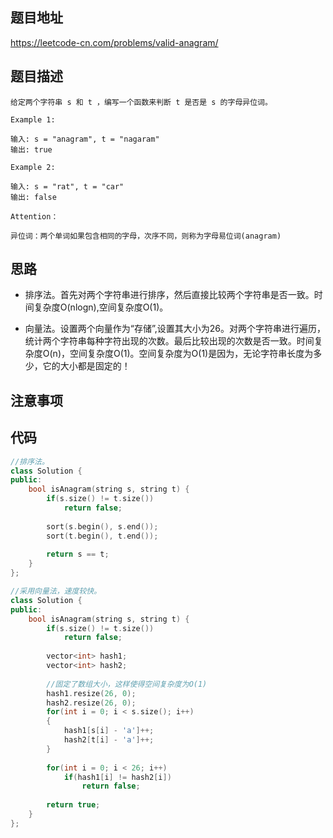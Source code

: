 ## 题目地址
https://leetcode-cn.com/problems/valid-anagram/

## 题目描述
```
给定两个字符串 s 和 t ，编写一个函数来判断 t 是否是 s 的字母异位词。

Example 1:

输入: s = "anagram", t = "nagaram"
输出: true

Example 2:

输入: s = "rat", t = "car"
输出: false

Attention：

异位词：两个单词如果包含相同的字母，次序不同，则称为字母易位词(anagram)
```

## 思路

- 排序法。首先对两个字符串进行排序，然后直接比较两个字符串是否一致。时间复杂度O(nlogn),空间复杂度O(1)。

- 向量法。设置两个向量作为“存储”,设置其大小为26。对两个字符串进行遍历，统计两个字符串每种字符出现的次数。最后比较出现的次数是否一致。时间复杂度O(n)，空间复杂度O(1)。空间复杂度为O(1)是因为，无论字符串长度为多少，它的大小都是固定的！

## 注意事项


## 代码
```c++
//排序法。
class Solution {
public:
    bool isAnagram(string s, string t) {
        if(s.size() != t.size())
            return false;
        
        sort(s.begin(), s.end());
        sort(t.begin(), t.end());
        
        return s == t;
    }
};
```

```c++
//采用向量法，速度较快。
class Solution {
public:
    bool isAnagram(string s, string t) {
        if(s.size() != t.size())
            return false;
        
        vector<int> hash1;
        vector<int> hash2;
        
        //固定了数组大小，这样使得空间复杂度为O(1)
        hash1.resize(26, 0);
        hash2.resize(26, 0);
        for(int i = 0; i < s.size(); i++)
        {
            hash1[s[i] - 'a']++;
            hash2[t[i] - 'a']++;
        }
        
        for(int i = 0; i < 26; i++)
            if(hash1[i] != hash2[i])
                return false;
        
        return true;
    }
};
```

```
